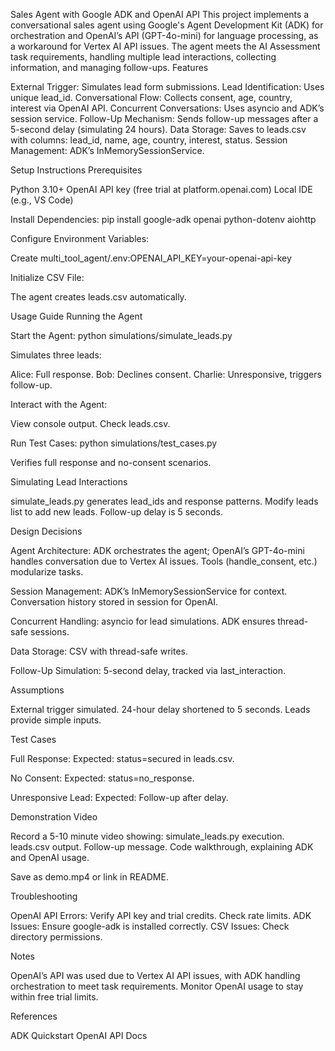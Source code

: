 Sales Agent with Google ADK and OpenAI API
This project implements a conversational sales agent using Google's Agent Development Kit (ADK) for orchestration and OpenAI’s API (GPT-4o-mini) for language processing, as a workaround for Vertex AI API issues. The agent meets the AI Assessment task requirements, handling multiple lead interactions, collecting information, and managing follow-ups.
Features

External Trigger: Simulates lead form submissions.
Lead Identification: Uses unique lead_id.
Conversational Flow: Collects consent, age, country, interest via OpenAI API.
Concurrent Conversations: Uses asyncio and ADK’s session service.
Follow-Up Mechanism: Sends follow-up messages after a 5-second delay (simulating 24 hours).
Data Storage: Saves to leads.csv with columns: lead_id, name, age, country, interest, status.
Session Management: ADK’s InMemorySessionService.

Setup Instructions
Prerequisites

Python 3.10+
OpenAI API key (free trial at platform.openai.com)
Local IDE (e.g., VS Code)


Install Dependencies:
pip install google-adk openai python-dotenv aiohttp


Configure Environment Variables:

Create multi_tool_agent/.env:OPENAI_API_KEY=your-openai-api-key


Initialize CSV File:

The agent creates leads.csv automatically.



Usage Guide
Running the Agent

Start the Agent:
python simulations/simulate_leads.py

Simulates three leads:

Alice: Full response.
Bob: Declines consent.
Charlie: Unresponsive, triggers follow-up.


Interact with the Agent:

View console output.
Check leads.csv.


Run Test Cases:
python simulations/test_cases.py

Verifies full response and no-consent scenarios.


Simulating Lead Interactions

simulate_leads.py generates lead_ids and response patterns.
Modify leads list to add new leads.
Follow-up delay is 5 seconds.

Design Decisions

Agent Architecture:
ADK orchestrates the agent; OpenAI’s GPT-4o-mini handles conversation due to Vertex AI issues.
Tools (handle_consent, etc.) modularize tasks.


Session Management:
ADK’s InMemorySessionService for context.
Conversation history stored in session for OpenAI.


Concurrent Handling:
asyncio for lead simulations.
ADK ensures thread-safe sessions.


Data Storage:
CSV with thread-safe writes.


Follow-Up Simulation:
5-second delay, tracked via last_interaction.



Assumptions

External trigger simulated.
24-hour delay shortened to 5 seconds.
Leads provide simple inputs.

Test Cases

Full Response:
Expected: status=secured in leads.csv.


No Consent:
Expected: status=no_response.


Unresponsive Lead:
Expected: Follow-up after delay.



Demonstration Video

Record a 5-10 minute video showing:
simulate_leads.py execution.
leads.csv output.
Follow-up message.
Code walkthrough, explaining ADK and OpenAI usage.


Save as demo.mp4 or link in README.

Troubleshooting

OpenAI API Errors: Verify API key and trial credits. Check rate limits.
ADK Issues: Ensure google-adk is installed correctly.
CSV Issues: Check directory permissions.

Notes

OpenAI’s API was used due to Vertex AI API issues, with ADK handling orchestration to meet task requirements.
Monitor OpenAI usage to stay within free trial limits.

References

ADK Quickstart
OpenAI API Docs

